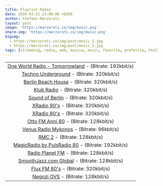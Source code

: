 ```yaml
---
title: Playlist Radio
date: 2020-03-21 23:00:00 +0200
author: Stefano Marzorati
layout: post
image: 'https://marzorati.co/img/music.png'
share-img: 'https://marzorati.co/img/music.png'
bigimg:
  - https://marzorati.co/img/post/music_1.jpg
  - https://marzorati.co/img/post/music_2.jpg
tags: [streaming, radio, web, musica, music, favorite, preferita, html5, player]
---
```

<center>
<table>
<tbody>
<tr>
<td style="text-align: center;"><a href="https://playerservices.streamtheworld.com/api/livestream-redirect/OWR_INTERNATIONAL.mp3" target="_blank">One World Radio - Tomorrowland</a> - (Bitrate: 192kbit/s)</td>
</tr>
<tr>
<td style="text-align: center;"><a href="https://streams.fluxfm.de/technoug/mp3-320/radiode/" target="_blank">Techno Underground</a> - (Bitrate: 320kbit/s)</td>
</tr>
<tr>
<td style="text-align: center;"><a href="http://streams.fluxfm.de/bbeachhouse/mp3-320/" target="_blank">Berlin Beach House</a> - (Bitrate: 320kbit/s)</td>
</tr>
<tr>
<td style="text-align: center;"><a href="http://streams.fluxfm.de/klubradio/mp3-320/" target="_blank">Klub Radio</a> - (Bitrate: 320kbit/s)</td>
</tr>
<tr>
<td style="text-align: center;"><a href="http://streams.fluxfm.de/soundofberlin/mp3-320/" target="_blank">Sound of Berlin</a> - (Bitrate: 320kbit/s)</td>
</tr>
<tr>
<td style="text-align: center;"><a href="http://streams.fluxfm.de/90er/mp3-320/" target="_blank">XRadio 90's</a> - (Bitrate: 320kbit/s)</td>
</tr>
<tr>
<td style="text-align: center;"><a href="http://streams.fluxfm.de/80er/mp3-128/" target="_blank">XRadio 80's</a> - (Bitrate: 320kbit/s)</td>
</tr>
<tr>
<td style="text-align: center;"><a href="http://217.182.192.240:12021/stream/1/" target="_blank">Otto FM Anni 80</a> - (Bitrate: 128kbit/s)</td>
</tr>
<tr>
<td style="text-align: center;"><a href="http://s7.onweb.gr:8410/;" target="_blank">Venus Radio Mykonos</a> - (Bitrate: 96kbit/s)</td>
</tr>
<tr>
<td style="text-align: center;"><a href="https://icy.unitedradio.it/RMC.mp3" target="_blank">RMC 2</a> - (Bitrate: 128kbit/s)</td>
</tr>
<tr>
<td style="text-align: center;"><a href="http://87.98.129.202/magicradioHD.mp3" target="_blank">MagicRadio by PulsRadio 80</a> - (Bitrate: 192kbit/s)</td>
</tr>
<tr>
<td style="text-align: center;"><a href="http://91.121.104.139:8100/;/;7513909505342709stream.nsv" target="_blank">Radio Planet FM</a> - (Bitrate: 128kbit/s)</td>
</tr>
<tr>
<td style="text-align: center;"><a href="http://sj128.hnux.com/live?type=http&nocache=272543" target="_blank">SmoothJazz.com Global</a> - (Bitrate: 128kbit/s)</td>
</tr>
<tr>
<td style="text-align: center;"><a href="http://fluxfm.hoerradar.de/flux-80er-mp3-hq?sABC=5po0nr8q%230%237r0op38pr913007379oq5nn513r6r944%23syhksz.qr_jrocynlre&amsparams=playerid:fluxfm.de_webplayer;skey:1555082893" target="_blank">Flux FM 80's</a> - (Bitrate: 320kbit/s)</td>
</tr>
<tr>
<td style="text-align: center;"><a href="http://178.32.136.9/proxy/cjaccari?mp=/;" target="_blank">Negozi OVS</a> - (Bitrate: 128kbit/s)</td>
</tr>
</tbody>
</table>
</center>